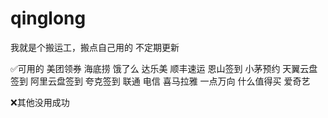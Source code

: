 # qinglong
我就是个搬运工，搬点自己用的
不定期更新

✅可用的
美团领券
海底捞
饿了么
达乐美
顺丰速运
恩山签到
小茅预约
天翼云盘签到
阿里云盘签到
夸克签到
联通
电信
喜马拉雅
一点万向
什么值得买
爱奇艺

❌其他没用成功


